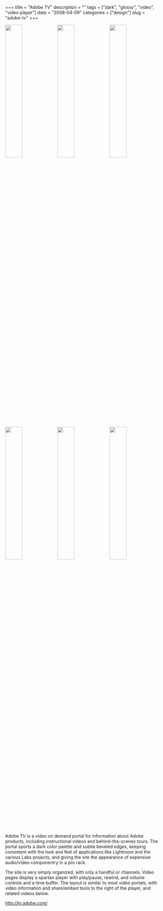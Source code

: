 +++
title = "Adobe TV"
description = ""
tags = ["dark", "glossy", "video", "video player"]
date = "2008-04-09"
categories = ["design"]
slug = "adobe-tv"
+++


<div id="screens-thumbs" class="clearfix mt1-5">
<a href="/media/design/adobetv-1.jpg" class="group" rel="group"><img src="/media/design/adobetv-1.png" alt="" class="thumb" style="width: 33%; max-width: 33%;padding: 0 1px 1px 0" /></a><a href="/media/design/adobetv-2.jpg" class="group" rel="group"><img src="/media/design/adobetv-2.png" alt="" class="thumb" style="width: 33%; max-width: 33%;padding: 0 1px 1px 0" /></a><a href="/media/design/adobetv-3.jpg" class="group" rel="group"><img src="/media/design/adobetv-3.png" alt="" class="thumb" style="width: 33%; max-width: 33%;padding: 0 1px 1px 0" /></a><a href="/media/design/adobetv-4.jpg" class="group" rel="group"><img src="/media/design/adobetv-4.png" alt="" class="thumb" style="width: 33%; max-width: 33%;padding: 0 1px 1px 0" /></a><a href="/media/design/adobetv-5.jpg" class="group" rel="group"><img src="/media/design/adobetv-5.png" alt="" class="thumb" style="width: 33%; max-width: 33%;padding: 0 1px 1px 0" /></a><a href="/media/design/adobetv-6.jpg" class="group" rel="group"><img src="/media/design/adobetv-6.png" alt="" class="thumb" style="width: 33%; max-width: 33%;padding: 0 1px 1px 0" /></a>
</div>   
<p>Adobe TV is a video on demand portal for information about Adobe products, including instructional videos and behind-the-scenes tours. The portal sports a dark color palette and subtle beveled edges, keeping consistent with the look and feel of applications like Lightroom and the various Labs projects, and giving the site the appearance of expensive audio/video componentry in a pro rack.  </p>
<p>The site is very simply organized, with only a handful or channels. Video pages display a spartan player with play/pause, rewind, and volume controls and a time buffer. The layout is similar to most video portals, with video information and share/embed tools to the right of the player, and related videos below. </p>
<p><a href="http://tv.adobe.com/">http://tv.adobe.com/</a></p>  
